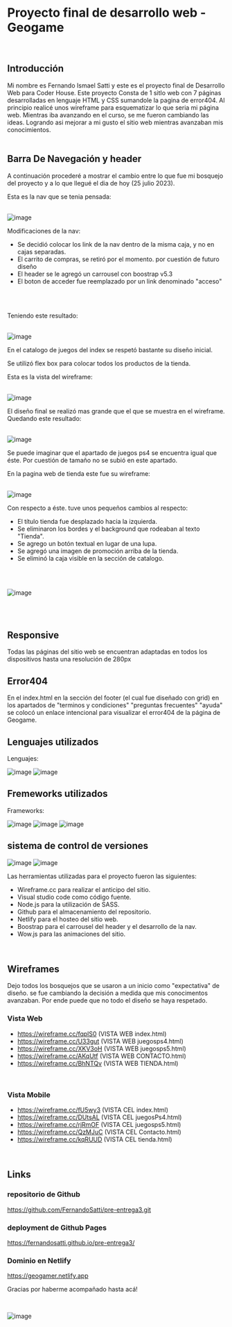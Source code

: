 <h1> Proyecto final de desarrollo web - Geogame</h1>
<br>

<h2>Introducción</h2>
Mi nombre es Fernando Ismael Satti y este es el proyecto final de Desarrollo Web para Coder House. Este proyecto Consta de 1 sitIo web con 7 páginas desarrolladas en lenguaje HTML y CSS sumandole la pagina de error404.
Al principio realicé unos wireframe para esquematizar lo que seria mi página web.
Mientras iba avanzando en el curso, se me fueron cambiando las ideas. Logrando asi mejorar a mi gusto el sitio web mientras avanzaban mis conocimientos.
<br>
<br>

<h2>Barra De Navegación y header</h2>
 A continuación procederé a mostrar el cambio entre lo que fue mi bosquejo del proyecto y a lo que llegué el dia de hoy (25 julio 2023).

 Esta es la nav que se tenia pensada:
<br>
<br>
 
![image](https://raw.githubusercontent.com/FernandoSatti/pre-entrega3/master/img-readme/wireframe-index.webp)

Modificaciones de la nav:
- Se decidió colocar los link de la nav dentro de la misma caja, y no en cajas separadas.
- El carrito de compras, se retiró por el momento. por cuestión de futuro diseño 
- El header se le agregó un carrousel con boostrap v5.3
- El boton de acceder fue reemplazado por un link denominado "acceso"
<br>
<br>

Teniendo este resultado:
<br>
<br>

![image](https://raw.githubusercontent.com/FernandoSatti/pre-entrega3/master/img-readme/wireframe-index-now.webp)

En el catalogo de juegos del index se respetó bastante su diseño inicial.

Se utilizó flex box para colocar todos los productos de la tienda.

 Esta es la vista del wireframe:
 <br>
<br>

![image](https://raw.githubusercontent.com/FernandoSatti/pre-entrega3/master/img-readme/wireframe-index-games.webp)

El diseño final se realizó mas grande que el que se muestra en el wireframe. Quedando este resultado:
<br>
<br>

![image](https://raw.githubusercontent.com/FernandoSatti/pre-entrega3/master/img-readme/games-now.webp)

Se puede imaginar que el apartado de juegos ps4 se encuentra igual que éste. Por cuestión de tamaño no se subió en este apartado.

En la pagina web de tienda este fue su wireframe:
<br>
<br>

![image](https://raw.githubusercontent.com/FernandoSatti/pre-entrega3/master/img-readme/wireframe-tienda.webp)

Con respecto a éste. tuve unos pequeños cambios al respecto:
- El título tienda fue desplazado hacia la izquierda.
- Se eliminaron los bordes y el background que rodeaban al texto "Tienda".
- Se agrego un botón textual en lugar de una lupa.
- Se agregó una imagen de promoción arriba de la tienda.
- Se eliminó la caja visible en la sección de catalogo.
<br>
<br>

![image](https://raw.githubusercontent.com/FernandoSatti/pre-entrega3/master/img-readme/tienda-now.webp)

<br>
<br>

<h2>Responsive</h2>

Todas las páginas del sitio web se encuentran adaptadas en todos los dispositivos hasta una resolución de 280px
<br>

<h2>Error404</h2>
En el index.html en la sección del footer (el cual fue diseñado con grid) en los apartados de "terminos y condiciones" "preguntas frecuentes" "ayuda" se colocó un enlace intencional
para visualizar el error404 de la página de Geogame.
<br>
<h2>Lenguajes utilizados</h2>

Lenguajes:

![image](https://raw.githubusercontent.com/FernandoSatti/pre-entrega3/master/img-readme/svg-readme/html5.svg)
![image](https://raw.githubusercontent.com/FernandoSatti/pre-entrega3/master/img-readme/svg-readme/css3.svg)

<h2>Fremeworks utilizados</h2>

Frameworks:

![image](https://raw.githubusercontent.com/FernandoSatti/pre-entrega3/master/img-readme/svg-readme/boostrap.svg)
![image](https://raw.githubusercontent.com/FernandoSatti/pre-entrega3/master/img-readme/svg-readme/nodejs.svg)
![image](https://raw.githubusercontent.com/FernandoSatti/pre-entrega3/master/img-readme/svg-readme/sass.svg)

<h2>sistema de control de versiones</h2>

![image](https://raw.githubusercontent.com/FernandoSatti/pre-entrega3/master/img-readme/svg-readme/githubpages.svg)
![image](https://raw.githubusercontent.com/FernandoSatti/pre-entrega3/master/img-readme/svg-readme/github.svg)

Las herramientas utilizadas para el proyecto fueron las siguientes:
- Wireframe.cc para realizar el anticipo del sitio.
- Visual studio code como código fuente.
- Node.js para la utilización de SASS.
- Github para el almacenamiento del repositorio.
- Netlify para el hosteo del sitio web.
- Boostrap para el carrousel del header y el desarrollo de la nav.
- Wow.js para las animaciones del sitio.
<br>

<h2>Wireframes</h2>
Dejo todos los bosquejos que se usaron a un inicio como "expectativa" de diseño. se fue cambiando la decisión a medida que mis conocimentos avanzaban.
Por ende puede que no todo el diseño se haya respetado.

<h3>Vista Web</h3>

- https://wireframe.cc/fqplS0 (VISTA WEB index.html)       
- https://wireframe.cc/U33gut (VISTA WEB juegosps4.html)   
- https://wireframe.cc/XKV3oH (VISTA WEB juegosps5.html)   
- https://wireframe.cc/AKqUtf (VISTA WEB CONTACTO.html)    
- https://wireframe.cc/BhNTQv (VISTA WEB TIENDA.html)      
<br>

<h3>Vista Mobile</h3>

- https://wireframe.cc/fU5wy3 (VISTA CEL index.html)
- https://wireframe.cc/DUtsAL (VISTA CEL juegosPs4.html)
- https://wireframe.cc/rjRmOF (VISTA CEL juegosps5.html)
- https://wireframe.cc/QzMJuC (VISTA CEL Contacto.html)
- https://wireframe.cc/kqRUUD (VISTA CEL tienda.html)
<br>

<h2>Links</h2>

<h3>repositorio de Github</h3>

https://github.com/FernandoSatti/pre-entrega3.git

<h3>deployment de Github Pages</h3>

https://fernandosatti.github.io/pre-entrega3/

<h3>Dominio en Netlify</h3>

https://geogamer.netlify.app
<br>

Gracias por haberme acompañado hasta acá!

<br>

![image](https://github.com/FernandoSatti/pre-entrega3/blob/master/img-readme/jimcarrey.gif)